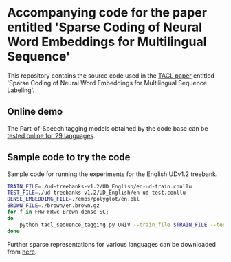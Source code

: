 Accompanying code for the paper entitled 'Sparse Coding of Neural Word Embeddings for Multilingual Sequence'
==========

This repository contains the source code used in the [TACL paper](https://www.transacl.org/ojs/index.php/tacl/article/view/1063) entitled 'Sparse Coding of Neural Word Embeddings for Multilingual Sequence Labeling'.

## Online demo
The Part-of-Speech tagging models obtained by the code base can be [tested online for 29 languages](http://rgai.inf.u-szeged.hu/prosperAM/nlp).

## Sample code to try the code
Sample code for running the experiments for the English UDv1.2 treebank.
```bash
TRAIN_FILE=./ud-treebanks-v1.2/UD_English/en-ud-train.conllu
TEST_FILE=./ud-treebanks-v1.2/UD_English/en-ud-test.conllu
DENSE_EMBEDDING_FILE=./embs/polyglot/en.pkl
BROWN_FILE=./brown/en.brown.gz
for f in FRw FRwc Brown dense SC;
do
    python tacl_sequence_tagging.py UNIV --train_file $TRAIN_FILE --test_file $TEST_FILE --lang en --dense_vec_file $DENSE_EMBEDDING_FILE --brown_file=$BROWN_FILE --feature_mode $f;
done
```
Further sparse representations for various languages can be downloaded from [here](https://begab.github.io/sparse_embeds).
